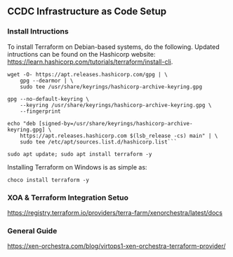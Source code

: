 ## CCDC Infrastructure as Code Setup ##

### Install Intructions ## 

To install Terraform on Debian-based systems, do the following. Updated intructions can be found on the Hashicorp website: https://learn.hashicorp.com/tutorials/terraform/install-cli. 


``` 
wget -O- https://apt.releases.hashicorp.com/gpg | \
    gpg --dearmor | \
    sudo tee /usr/share/keyrings/hashicorp-archive-keyring.gpg

gpg --no-default-keyring \
    --keyring /usr/share/keyrings/hashicorp-archive-keyring.gpg \
    --fingerprint

echo "deb [signed-by=/usr/share/keyrings/hashicorp-archive-keyring.gpg] \
    https://apt.releases.hashicorp.com $(lsb_release -cs) main" | \
    sudo tee /etc/apt/sources.list.d/hashicorp.list```

sudo apt update; sudo apt install terraform -y
```

Installing Terraform on Windows is as simple as: 

```choco install terraform -y``` 


### XOA & Terraform Integration Setuo ### 

https://registry.terraform.io/providers/terra-farm/xenorchestra/latest/docs 

### General Guide ###

https://xen-orchestra.com/blog/virtops1-xen-orchestra-terraform-provider/